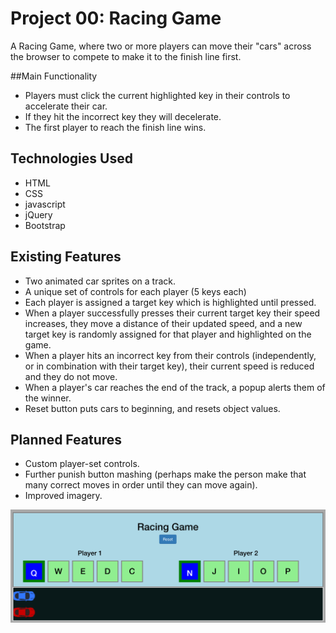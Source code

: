 # Project 00: Racing Game
A Racing Game, where two or more players can move their "cars" across the browser to compete to make it to the finish line first.

##Main Functionality
* Players must click the current highlighted key in their controls to accelerate their car.
* If they hit the incorrect key they will decelerate.
* The first player to reach the finish line wins.

## Technologies Used

* HTML
* CSS
* javascript
* jQuery
* Bootstrap

## Existing Features

* Two animated car sprites on a track.
* A unique set of controls for each player (5 keys each)
* Each player is assigned a target key which is highlighted until pressed.
* When a player successfully presses their current target key their speed increases, they move a distance of their updated speed, and a new target key is randomly assigned for that player and highlighted on the game.
* When a player hits an incorrect key from their controls (independently, or in combination with their target key), their current speed is reduced and they do not move.
* When a player's car reaches the end of the track, a popup alerts them of the winner.
* Reset button puts cars to beginning, and resets object values.



## Planned Features

* Custom player-set controls.
* Further punish button mashing (perhaps make the person make that many correct moves in order until they can move again).
* Improved imagery.

<img src="screen_shot.png">
